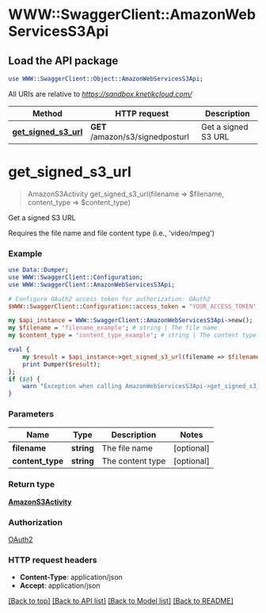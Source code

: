 # WWW::SwaggerClient::AmazonWebServicesS3Api

## Load the API package
```perl
use WWW::SwaggerClient::Object::AmazonWebServicesS3Api;
```

All URIs are relative to *https://sandbox.knetikcloud.com/*

Method | HTTP request | Description
------------- | ------------- | -------------
[**get_signed_s3_url**](AmazonWebServicesS3Api.md#get_signed_s3_url) | **GET** /amazon/s3/signedposturl | Get a signed S3 URL


# **get_signed_s3_url**
> AmazonS3Activity get_signed_s3_url(filename => $filename, content_type => $content_type)

Get a signed S3 URL

Requires the file name and file content type (i.e., 'video/mpeg')

### Example 
```perl
use Data::Dumper;
use WWW::SwaggerClient::Configuration;
use WWW::SwaggerClient::AmazonWebServicesS3Api;

# Configure OAuth2 access token for authorization: OAuth2
$WWW::SwaggerClient::Configuration::access_token = 'YOUR_ACCESS_TOKEN';

my $api_instance = WWW::SwaggerClient::AmazonWebServicesS3Api->new();
my $filename = 'filename_example'; # string | The file name
my $content_type = 'content_type_example'; # string | The content type

eval { 
    my $result = $api_instance->get_signed_s3_url(filename => $filename, content_type => $content_type);
    print Dumper($result);
};
if ($@) {
    warn "Exception when calling AmazonWebServicesS3Api->get_signed_s3_url: $@\n";
}
```

### Parameters

Name | Type | Description  | Notes
------------- | ------------- | ------------- | -------------
 **filename** | **string**| The file name | [optional] 
 **content_type** | **string**| The content type | [optional] 

### Return type

[**AmazonS3Activity**](AmazonS3Activity.md)

### Authorization

[OAuth2](../README.md#OAuth2)

### HTTP request headers

 - **Content-Type**: application/json
 - **Accept**: application/json

[[Back to top]](#) [[Back to API list]](../README.md#documentation-for-api-endpoints) [[Back to Model list]](../README.md#documentation-for-models) [[Back to README]](../README.md)

